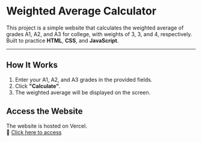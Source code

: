 # Weighted Average Calculator

This project is a simple website that calculates the weighted average of grades A1, A2, and A3 for college, with weights of 3, 3, and 4, respectively. Built to practice **HTML**, **CSS**, and **JavaScript**.

---

## How It Works

1. Enter your A1, A2, and A3 grades in the provided fields.
2. Click **"Calculate"**.
3. The weighted average will be displayed on the screen.

## Access the Website

The website is hosted on Vercel.  
🔗 [Click here to access]([https://your-username.github.io/repository-name](https://media-pesos.vercel.app/))

